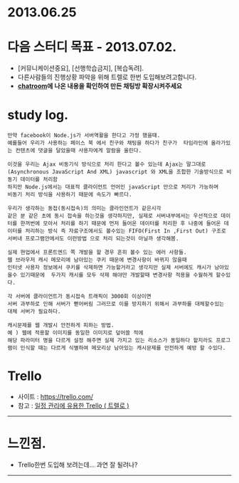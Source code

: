 2013.06.25
=================================================================================

# 다음 스터디 목표 - 2013.07.02.
* [커뮤니케이션중요], [선행학습금지], [복습독려].
* 다른사람들의 진행상황 파악을 위해 트렐로 한번 도입해보려고합니다.
* __[chatroom](./chatroom.md)에 나온 내용을 확인하여 만든 채팅방 확장시켜주세요__

# study log.
```note
만약 facebook이 Node.js가 서버역활을 한다고 가정 했을때.
예를들어 우리가 사용하는 페이스 북 에서 친구와 채팅을 하다가 친구가  타임라인에 올라가있는 컨텐츠에 댓글을 달았을때 사용자에게 알람을 울린다.

이것을 우리는 Ajax 비동기식 방식으로 처리 한다고 볼수 있는데 Ajax는 말그대로 
(Asynchronous JavaScript And XML) javascript 와 XML을 조합한 기술방식으로 비동기 데이터를 처리함 
하지만 Node.js에서는 대표적 클라이언트 언어인 javaScript 만으로 처리가 가능하며 
비동기 처리 방식을 사용하기 때문에 속도가 빠르다.

우리가 생각하는 동접(동시접속)의 의미는 클라인언트가 같은시각 
같은 분 같은 초에 동시 접속을 하는것을 생각하지만, 실제로 서버내부에서는 우선적으로 데이터를 한꺼번에 모아서 처리를 하기 때문에 먼저 들어온 데이터를 처리한 후 나중에 들어온 데이터를 처리하는 방식 즉 자료구조에서도 볼수있는 FIFO(First In ,First Out) 구조로 서버내 프로그램안에서도 이런방법 으로 처리 되는것이 아닐까 생각해봄.

실제 현업에서 프론트엔드 쪽 개발을 할 경우 흔히 볼수 있는 에러 사항들. 
웹 브라우저 캐시 메모리에 남아있는 쿠키 때문에 변경사항이 바뀌지 않을때
인터넷 사용자 정보에서 쿠키를 삭제하면 가능할거라고 생각지만 실제 서버에도 캐시가 남아있을수 있기때문에  두가지 캐시를 모두 삭제 해야만 개발할때 변경사항 적용을 수월하게 할수있다.

각 서버에 클라이언트가 동시접속 트래픽이 3000회 이상이면
서버 과부하로 인해 서버가 뻗어버림 그러므로 이를 방지하기 위해서 과부하를 대체할수있는 대체 서버가 필요하다.

캐시문제를 웹 개발시 안전하게 피하는 방법.
예 ) 웹에 적용할 이미지를 동일한 이미지로 덮어쓸 적에
해당 파라미터 명을 다르게 설정 해주면 실제 가지고 있는 리소스가 동일하다 할지라도 프로그램이 인식할 때는 다르게 식별하여 메모리상 남아있는 캐시문제를 안전하게 예방 할 수있다. 
```

# Trello
* 사이트 : https://trello.com/
* 참고 : [일정 관리에 유용한 Trello ( 트렐로 )](http://have1824.blog.me/110149500842)

--------------------------------------------------------------------------------

# 느낀점.
* Trello한번 도입해 보려는데... 과연 잘 될려나?

--------------------------------------------------------------------------------